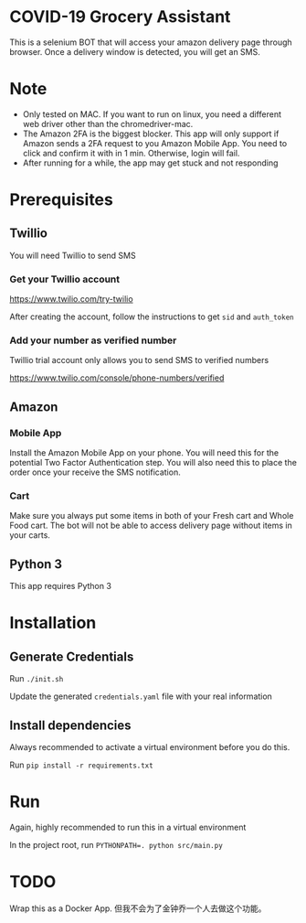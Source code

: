 # COVID-19 Grocery Assistant
This is a selenium BOT that will access your amazon delivery page through browser. 
Once a delivery window is detected, you will get an SMS.

# Note
- Only tested on MAC. If you want to run on linux, you need a different web driver other
than the chromedriver-mac.
- The Amazon 2FA is the biggest blocker. This app will only support if Amazon sends a 2FA
request to you Amazon Mobile App. You need to click and confirm it with in 1 min. 
Otherwise, login will fail.
- After running for a while, the app may get stuck and not responding

# Prerequisites
## Twillio
You will need Twillio to send SMS
### Get your Twillio account 
https://www.twilio.com/try-twilio

After creating the account, follow the instructions to get `sid` and `auth_token`
### Add your number as verified number
Twillio trial account only allows you to send SMS to verified numbers

https://www.twilio.com/console/phone-numbers/verified

## Amazon
### Mobile App
Install the Amazon Mobile App on your phone. You will need this for the potential Two 
Factor Authentication step. You will also need this to place the order once your receive
the SMS notification.
### Cart
Make sure you always put some items in both of your Fresh cart and Whole Food cart. 
The bot will not be able to access delivery page without items in your carts.

## Python 3
This app requires Python 3

# Installation
## Generate Credentials
Run `./init.sh` 

Update the generated `credentials.yaml` file with your real information
## Install dependencies
Always recommended to activate a virtual environment before you do this.

Run `pip install -r requirements.txt`

# Run
Again, highly recommended to run this in a virtual environment

In the project root, run `PYTHONPATH=. python src/main.py`

# TODO
Wrap this as a Docker App. 但我不会为了金钟乔一个人去做这个功能。
